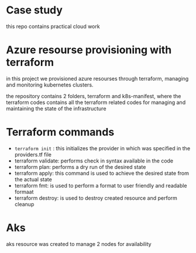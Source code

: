 # Case study

this repo contains practical cloud work 

# Azure resourse provisioning with terraform
in this project we provisioned azure resourses through terraform, managing and monitoring kubernetes clusters.

the repository contains 2 folders, terraform and k8s-manifest, where the terraform codes contains all the terraform 
related codes for managing and maintaining the state of the infrastructure

# Terraform commands
- `terraform init` : this initializes the provider in which was specified in the providers.tf file
- terraform validate: performs check in syntax available in the code
- terraform plan: performs a dry run of the desired state
- terraform apply: this command is used to achieve the desired state from the actual state
- terraform fmt: is used to perform a format to user friendly and readable formaat
- terraform destroy: is used to destroy created resource and perform cleanup

# Aks
aks resource was created to manage 2 nodes for availability 
